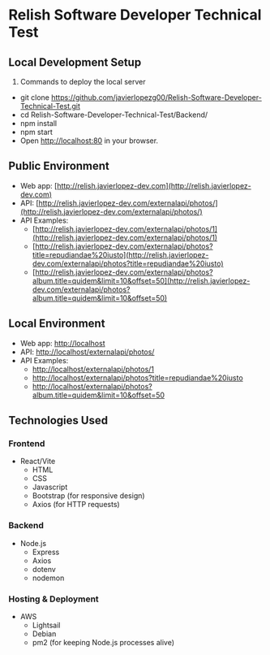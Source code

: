 # Relish Software Developer Technical Test

## Local Development Setup
1. Commands to deploy the local server
- git clone https://github.com/javierlopezg00/Relish-Software-Developer-Technical-Test.git
- cd Relish-Software-Developer-Technical-Test/Backend/
- npm install
- npm start
- Open [http://localhost:80](http://localhost:80) in your browser.

## Public Environment

- Web app: [http://relish.javierlopez-dev.com](http://relish.javierlopez-dev.com)
- API: [http://relish.javierlopez-dev.com/externalapi/photos/](http://relish.javierlopez-dev.com/externalapi/photos/)
- API Examples:
  - [http://relish.javierlopez-dev.com/externalapi/photos/1](http://relish.javierlopez-dev.com/externalapi/photos/1)
  - [http://relish.javierlopez-dev.com/externalapi/photos?title=repudiandae%20iusto](http://relish.javierlopez-dev.com/externalapi/photos?title=repudiandae%20iusto)
  - [http://relish.javierlopez-dev.com/externalapi/photos?album.title=quidem&limit=10&offset=50](http://relish.javierlopez-dev.com/externalapi/photos?album.title=quidem&limit=10&offset=50)

## Local Environment

- Web app: [http://localhost](http://localhost)
- API: [http://localhost/externalapi/photos/](http://localhost/externalapi/photos/)
- API Examples:
  - [http://localhost/externalapi/photos/1](http://localhost/externalapi/photos/1)
  - [http://localhost/externalapi/photos?title=repudiandae%20iusto](http://localhost/externalapi/photos?title=repudiandae%20iusto)
  - [http://localhost/externalapi/photos?album.title=quidem&limit=10&offset=50](http://localhost/externalapi/photos?album.title=quidem&limit=10&offset=50)

## Technologies Used

### Frontend

- React/Vite
  - HTML
  - CSS
  - Javascript
  - Bootstrap (for responsive design)
  - Axios (for HTTP requests)

### Backend

- Node.js
  - Express
  - Axios
  - dotenv
  - nodemon

### Hosting & Deployment

- AWS
  - Lightsail
  - Debian
  - pm2 (for keeping Node.js processes alive)

